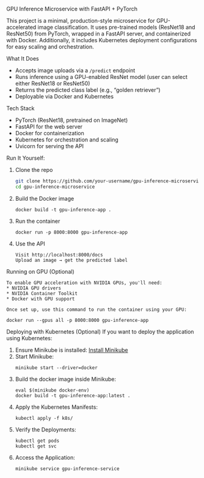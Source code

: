 GPU Inference Microservice with FastAPI + PyTorch

This project is a minimal, production-style microservice for GPU-accelerated image classification. 
It uses pre-trained models (ResNet18 and ResNet50) from PyTorch, wrapped in a FastAPI server, and containerized with Docker.
Additionally, it includes Kubernetes deployment configurations for easy scaling and orchestration.

What It Does

- Accepts image uploads via a `/predict` endpoint
- Runs inference using a GPU-enabled ResNet model (user can select either ResNet18 or ResNet50)
- Returns the predicted class label (e.g., “golden retriever”)
- Deployable via Docker and Kubernetes

Tech Stack 
- PyTorch (ResNet18, pretrained on ImageNet)
- FastAPI for the web server
- Docker for containerization
- Kubernetes for orchestration and scaling
- Uvicorn for serving the API


Run It Yourself:

1. Clone the repo
   ```bash
   git clone https://github.com/your-username/gpu-inference-microservice.git
   cd gpu-inference-microservice
   ```

2. Build the Docker image
   ```
   docker build -t gpu-inference-app .
   ```
3. Run the container
   ```
   docker run -p 8000:8000 gpu-inference-app
   ```
4. Use the API
   ```
   Visit http://localhost:8000/docs
   Upload an image → get the predicted label
   ```

Running on GPU (Optional) 
   ```
   To enable GPU acceleration with NVIDIA GPUs, you'll need:
   * NVIDIA GPU drivers
   * NVIDIA Container Toolkit
   * Docker with GPU support

   Once set up, use this command to run the container using your GPU:

   docker run --gpus all -p 8000:8000 gpu-inference-app
   ```
Deploying with Kubernetes (Optional) 
If you want to deploy the application using Kubernetes: 

1. Ensure Minikube is installed:
   [Install Minikube](https://minikube.sigs.k8s.io/docs/start/?arch=%2Fwindows%2Fx86-64%2Fstable%2F.exe+download)
2. Start Minikube:
   ```
   minikube start --driver=docker
   ```
3. Build the docker image inside Minikube:
   ```
   eval $(minikube docker-env)
   docker build -t gpu-inference-app:latest .
   ```
4. Apply the Kubernetes Manifests:
   ```
   kubectl apply -f k8s/
   ```
5. Verify the Deployments:
   ```
   kubectl get pods
   kubectl get svc
   ```
6. Access the Application:
   ```
   minikube service gpu-inference-service
   ```
   
   
